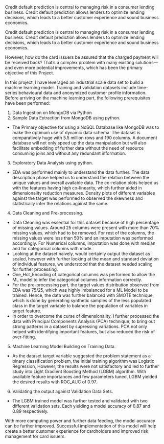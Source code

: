 Credit default prediction is central to managing risk in a consumer lending business. Credit default prediction allows lenders to optimize lending decisions, which leads to a better customer experience and sound business economics.

Credit default prediction is central to managing risk in a consumer lending business. Credit default prediction allows lenders to optimize lending decisions, which leads to a better customer experience and sound business economics.

However, how do the card issuers be assured that the charged payment will be received back? That’s a complex problem with many existing solutions—and even more potential improvements, which has been the primary objective of this Project.

In this project, I have leveraged an industrial scale data set to build a machine learning model. Training and validation datasets include time-series behavioural data and anonymized customer profile information. Before arriving on the machine learning part, the following prerequisites have been performed:

1) Data Ingestion on MongoDB via Python
2) Sample Data Extraction from MongoDB using python.
- The Primary objective for using a NoSQL Database like MongoDB was to make the optimum use of dynamic data schema. The dataset is comparatively huge with 5.5 million rows and 190 columns. A document database will not only speed up the data manipulation but will also facilitate embedding of further data without the need of resource consuming joins and without any redundant information.

3) Exploratory Data Analysis using python.
- EDA was performed mainly to understand the data further. The data description phase helped us to understand the relation between the unique values and overall available data. The co-relation plots helped us with the features having high co-linearity, which further aided in dimensionality reduction measures. Density plots of different variables against the target was performed to observed the skewness and statistically infer the relations against the same.

4) Data Cleaning and Pre-processing.
- Data Cleaning was essential for this dataset because of high percentage of missing values. Around 25 columns were present with more than 70% missing values, which had to be removed. For rest of the columns, the missing values were less than 50% and an imputation was performed accordingly. For Numerical columns, imputation was done with median and for categorical columns with mode.
- Looking at the dataset naively, would certainly output the dataset as scaled, however with further looking at the mean and standard deviation of individual features, we understood that the dataset needed scaling for further processing.
- One_Hot_Encoding of categorical columns was performed to allow the ML model to infer the categorical columns information correctly.
- For the pre-processing part, the target values distribution observed from EDA was 75/25, which was highly imbalanced for a ML Model to be trained. Hence, the data was further balanced with SMOTE technique, which is done by generating synthetic samples of the less populated class in the target variable to balance the population of variables in target feature. 
- In order to overcome the curse of dimensionality, I further processed the data with Principal Components Analysis (PCA) technique, to bring out strong patterns in a dataset by supressing variations. PCA not only helped with identifying important features, but also reduced the risk of over-fitting.

5) Machine Learning Model Building on Training Data.
- As the dataset target variable suggested the problem statement as a binary classification problem, the initial training algorithm was Logistic Regression, However, the results were not satisfactory and led to further study into Light Gradient Boosting Method (LGBM) algorithm. With available feature importances and few parameters tuned, LGBM yielded the desired results with ROC_AUC of 0.97.

6) Validating the output against Validation Data Sets.
- The LGBM trained model was further tested and validated with two different validation sets. Each yielding a model accuracy of 0.87 and 0.89 respectively.

With more computing power and further data feeding, the model accuracy can be further improved.
Successful implementation of this model will help create a better customer experience for cardholders and improved risk management for card issuers.
